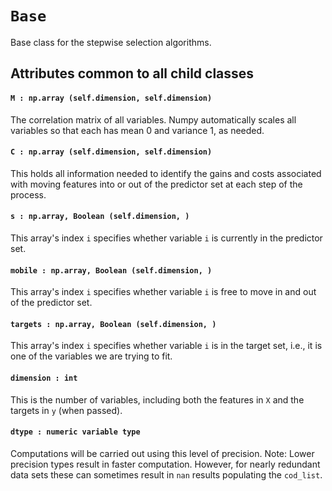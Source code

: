 # `Base` 

Base class for the stepwise selection algorithms.

## Attributes common to all child classes

#### `M : np.array (self.dimension, self.dimension)`
The correlation matrix of all variables.  Numpy automatically scales all
variables so that each has mean 0 and variance 1, as needed.

#### `C : np.array (self.dimension, self.dimension)`
This holds all information needed to identify the gains and costs associated
with moving features into or out of the predictor set at each step of the
process.

#### `s : np.array, Boolean (self.dimension, )`
This array's index `i` specifies whether variable `i` is currently in the
predictor set.

#### `mobile : np.array, Boolean (self.dimension, )`
This array's index `i` specifies whether variable `i` is free to move in and out
of the predictor set.

#### `targets : np.array, Boolean (self.dimension, )`
This array's index `i` specifies whether variable `i` is in the target set,
i.e., it is one of the variables we are trying to fit.

#### `dimension : int`
This is the number of variables, including both the features in `X` and the
targets in `y` (when passed).

#### `dtype : numeric variable type`
Computations will be carried out using this level of precision.  Note: Lower
precision types result in faster computation. However, for nearly redundant
data sets these can sometimes result in `nan` results populating the
`cod_list`.
